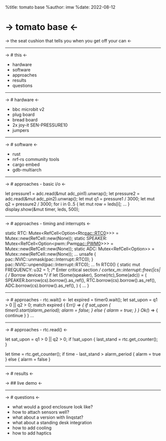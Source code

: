 %title: tomato base
%author: imw
%date: 2022-08-12

-> tomato base <-
=========

-> the seat cushion that tells you when you get off your can <-

---

-> # this <-

- hardware
- software
- approaches
- results
- questions


-------------------------------------------------

-> # hardware <-

- bbc microbit v2
- plug board
- bread board
- 2x joy-it SEN-PRESSURE10
- jumpers

-------------------------------------------------

-> # software <-

- rust
- nrf-rs community tools
- cargo embed
- gdb-multiarch

-------------------------------------------------

-> # approaches - basic i/o <-

  let pressure1 = adc.read(&mut adc_pin1).unwrap();
  let pressure2 = adc.read(&mut adc_pin2).unwrap();
  let mut q1 = pressure1 / 3000;
  let mut q2 = pressure2 / 3000;
  for i in 0..5 {
      let mut row = leds[i];
      ...
  }
  display.show(&mut timer, leds, 500);

-------------------------------------------------

-> # approaches - timing and interrupts <-

  static RTC: Mutex<RefCell<Option<Rtc<pac::RTC0>>>> = Mutex::new(RefCell::new(None));
  static SPEAKER: Mutex<RefCell<Option<pwm::Pwm<pac::PWM0>>>> = Mutex::new(RefCell::new(None));
  static ADC: Mutex<RefCell<Option<Saadc>>> = Mutex::new(RefCell::new(None));
  ...
  unsafe {
      pac::NVIC::unmask(pac::Interrupt::RTC0);
  }   
  pac::NVIC::unpend(pac::Interrupt::RTC0);
  ...
   fn RTC0() {
      static mut FREQUENCY: u32 = 1;
      /* Enter critical section */
      cortex_m::interrupt::free(|cs| {
          /* Borrow devices */
          if let (Some(speaker), Some(rtc),Some(adc)) = (
              SPEAKER.borrow(cs).borrow().as_ref(),
              RTC.borrow(cs).borrow().as_ref(),
              ADC.borrow(cs).borrow().as_ref(),
          ) {
	  ...
   }

-------------------------------------------------

-> # approaches - rtc.wait() <-
  let expired = timer0.wait();
  let sat_upon = q1 > 0 || q2 > 0;
  match expired {
      Err(_) => {
          if sat_upon {
              timer0.start(alarm_period);
              alarm = false;
          } else {
              alarm = true;
          }
      }
      Ok(_) => {
          continue
      }
  }
  ...

-------------------------------------------------
-> # approaches - rtc.read() <-

  let sat_upon = q1 > 0 || q2 > 0;
  if !sat_upon {
      last_stand = rtc.get_counter();
  }

  let time = rtc.get_counter();
  if time - last_stand > alarm_period {
      alarm = true
  } else {
      alarm = false
  }

-------------------------------------------------

-> # results <-

-> ## live demo <-

-------------------------------------------------

-> # questions <-

- what would a good enclosure look like?
- how to attach sensors well?
- what about a version with linqstat?
- what about a standing desk integration
- how to add cooling
- how to add haptics
